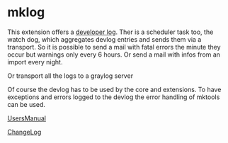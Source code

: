 mklog
=======

This extension offers a [developer log](Documentation/UsersManual/Devlog/Index.md). 
Ther is a scheduler task too, the watch dog, which aggregates devlog entries and sends them via a transport.
So it is possible to send a mail with fatal errors the minute they occur but warnings only every 6 hours. 
Or send a mail with infos from an import every night.

Or transport all the logs to a graylog server

Of course the devlog has to be used by the core and extensions.
To have exceptions and errors logged to the devlog the error handling of mktools can be used.

[UsersManual](Documentation/UsersManual/Index.md)

[ChangeLog](Documentation/ChangeLog/Index.md)